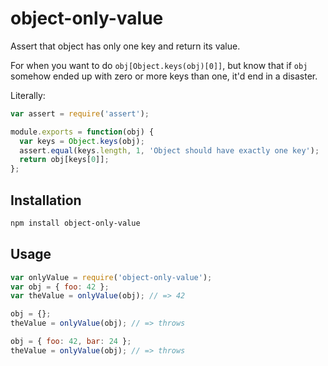 # object-only-value
Assert that object has only one key and return its value.

For when you want to do `obj[Object.keys(obj)[0]]`, but know that if `obj`
somehow ended up with zero or more keys than one, it'd end in a disaster.

Literally:

```js
var assert = require('assert');

module.exports = function(obj) {
  var keys = Object.keys(obj);
  assert.equal(keys.length, 1, 'Object should have exactly one key');
  return obj[keys[0]];
};
```

## Installation

```sh
npm install object-only-value
```

## Usage

```js
var onlyValue = require('object-only-value');
var obj = { foo: 42 };
var theValue = onlyValue(obj); // => 42

obj = {};
theValue = onlyValue(obj); // => throws

obj = { foo: 42, bar: 24 };
theValue = onlyValue(obj); // => throws
```
